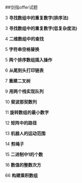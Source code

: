 ##剑指offer试题

3          **寻找数组中的重复数字(排序法)**

3          **寻找数组中的重复数字(低复杂度法)**

4          **二维数组中的查找**

5          **字符串空格替换**

5          **两个排序数组插入操作**

6          **从尾到头打印链表**

7          **重建二叉树**

9          **用两个栈实现队列**

10         **斐波那契数列**

11         **旋转数组的最小数字**

12         **矩阵中的路径**

13         **机器人的运动范围**

14         **剪绳子**

15         **二进制中1的个数**

16         **数值的整数次方**

66         **构建乘积数组**

